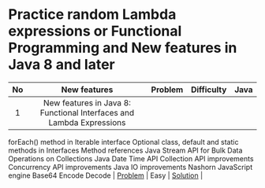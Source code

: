 # Practice random Lambda expressions or Functional Programming and New features in Java 8 and later 

|   No  |                New features               |                                         Problem                                          | Difficulty |                                                         Java                                                         |   
| :---: | :-------------------------------------: | :--------------------------------------------------------------------------------------: | :--------: |  :--------------------------------------------------------------------------------------------------------------------: |
|   1   |            New features in Java 8: Functional Interfaces and Lambda Expressions
forEach() method in Iterable interface
Optional class,
default and static methods in Interfaces
Method references
Java Stream API for Bulk Data Operations on Collections
Java Date Time API
Collection API improvements
Concurrency API improvements
Java IO improvements
Nashorn JavaScript engine
Base64 Encode Decode             |         [Problem](https://www.hackerrank.com/challenges/fp-solve-me-first/problem)          |    Easy    |                   [Solution](https://github.com/masb80/Java_and_JavaEE_works/blob/master/coding_challenge/HackerRank/Datastructures/ArraysDS/ArraysDs.java)                   | 

     

